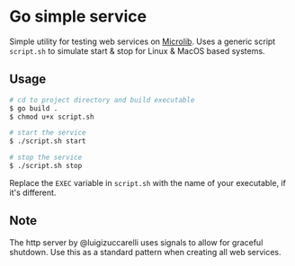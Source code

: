 # Go simple service

Simple utility for testing web services on [Microlib](https://github.com/microlib).
Uses a generic script `script.sh` to simulate start & stop for Linux & MacOS based systems. 

## Usage 

```bash
# cd to project directory and build executable
$ go build .
$ chmod u+x script.sh

# start the service
$ ./script.sh start

# stop the service
$ ./script.sh stop
```

Replace the `EXEC` variable in `script.sh` with the name of your executable, if it's different.

## Note
The http server by @luigizuccarelli uses signals to allow for graceful shutdown. Use this as a standard pattern when creating all web services. 

